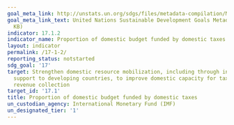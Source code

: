 ```yaml
---
goal_meta_link: http://unstats.un.org/sdgs/files/metadata-compilation/Metadata-Goal-17.pdf
goal_meta_link_text: United Nations Sustainable Development Goals Metadata (PDF 469
  KB)
indicator: 17.1.2
indicator_name: Proportion of domestic budget funded by domestic taxes
layout: indicator
permalink: /17-1-2/
reporting_status: notstarted
sdg_goal: '17'
target: Strengthen domestic resource mobilization, including through international
  support to developing countries, to improve domestic capacity for tax and other
  revenue collection
target_id: '17.1'
title: Proportion of domestic budget funded by domestic taxes
un_custodian_agency: International Monetary Fund (IMF)
un_designated_tier: '1'
---
```


